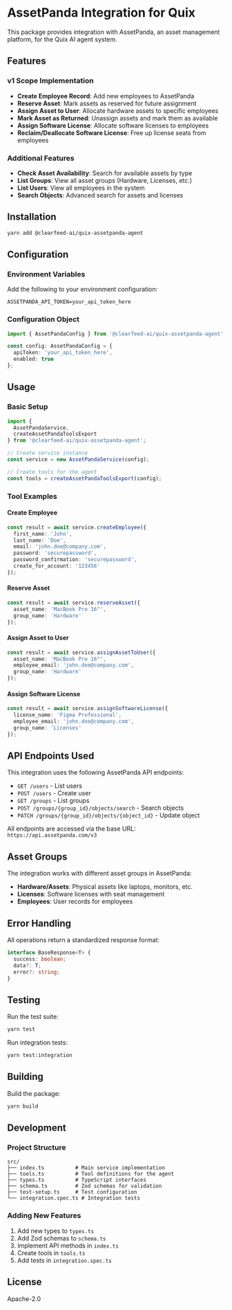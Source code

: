 # AssetPanda Integration for Quix

This package provides integration with AssetPanda, an asset management platform, for the Quix AI agent system.

## Features

### v1 Scope Implementation

- **Create Employee Record**: Add new employees to AssetPanda
- **Reserve Asset**: Mark assets as reserved for future assignment
- **Assign Asset to User**: Allocate hardware assets to specific employees
- **Mark Asset as Returned**: Unassign assets and mark them as available
- **Assign Software License**: Allocate software licenses to employees
- **Reclaim/Deallocate Software License**: Free up license seats from employees

### Additional Features

- **Check Asset Availability**: Search for available assets by type
- **List Groups**: View all asset groups (Hardware, Licenses, etc.)
- **List Users**: View all employees in the system
- **Search Objects**: Advanced search for assets and licenses

## Installation

```bash
yarn add @clearfeed-ai/quix-assetpanda-agent
```

## Configuration

### Environment Variables

Add the following to your environment configuration:

```env
ASSETPANDA_API_TOKEN=your_api_token_here
```

### Configuration Object

```typescript
import { AssetPandaConfig } from '@clearfeed-ai/quix-assetpanda-agent';

const config: AssetPandaConfig = {
  apiToken: 'your_api_token_here',
  enabled: true
};
```

## Usage

### Basic Setup

```typescript
import {
  AssetPandaService,
  createAssetPandaToolsExport
} from '@clearfeed-ai/quix-assetpanda-agent';

// Create service instance
const service = new AssetPandaService(config);

// Create tools for the agent
const tools = createAssetPandaToolsExport(config);
```

### Tool Examples

#### Create Employee

```typescript
const result = await service.createEmployee({
  first_name: 'John',
  last_name: 'Doe',
  email: 'john.doe@company.com',
  password: 'securepassword',
  password_confirmation: 'securepassword',
  create_for_account: '123456'
});
```

#### Reserve Asset

```typescript
const result = await service.reserveAsset({
  asset_name: 'MacBook Pro 16"',
  group_name: 'Hardware'
});
```

#### Assign Asset to User

```typescript
const result = await service.assignAssetToUser({
  asset_name: 'MacBook Pro 16"',
  employee_email: 'john.doe@company.com',
  group_name: 'Hardware'
});
```

#### Assign Software License

```typescript
const result = await service.assignSoftwareLicense({
  license_name: 'Figma Professional',
  employee_email: 'john.doe@company.com',
  group_name: 'Licenses'
});
```

## API Endpoints Used

This integration uses the following AssetPanda API endpoints:

- `GET /users` - List users
- `POST /users` - Create user
- `GET /groups` - List groups
- `POST /groups/{group_id}/objects/search` - Search objects
- `PATCH /groups/{group_id}/objects/{object_id}` - Update object

All endpoints are accessed via the base URL: `https://api.assetpanda.com/v3`

## Asset Groups

The integration works with different asset groups in AssetPanda:

- **Hardware/Assets**: Physical assets like laptops, monitors, etc.
- **Licenses**: Software licenses with seat management
- **Employees**: User records for employees

## Error Handling

All operations return a standardized response format:

```typescript
interface BaseResponse<T> {
  success: boolean;
  data?: T;
  error?: string;
}
```

## Testing

Run the test suite:

```bash
yarn test
```

Run integration tests:

```bash
yarn test:integration
```

## Building

Build the package:

```bash
yarn build
```

## Development

### Project Structure

```
src/
├── index.ts          # Main service implementation
├── tools.ts          # Tool definitions for the agent
├── types.ts          # TypeScript interfaces
├── schema.ts         # Zod schemas for validation
├── test-setup.ts     # Test configuration
└── integration.spec.ts # Integration tests
```

### Adding New Features

1. Add new types to `types.ts`
2. Add Zod schemas to `schema.ts`
3. Implement API methods in `index.ts`
4. Create tools in `tools.ts`
5. Add tests in `integration.spec.ts`

## License

Apache-2.0
